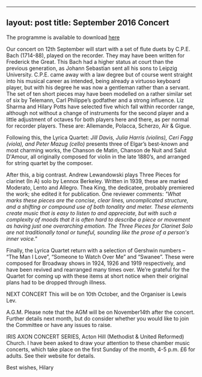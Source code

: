 ---
layout: post
title: September 2016 Concert
-----------------------------
The programme is available to download [here](/assets/programmes/Programme_16.09.pdf)


Our concert on 12th September will start with a set of flute duets by 
C.P.E. Bach (1714-88), played on the recorder. They may have been 
written for Frederick the Great. This Bach had  a higher status at 
court than the previous generation, as Johann Sebastian sent all his 
sons to Leipzig University. C.P.E. came away with a law degree but of 
course went straight into his musical career as intended, being already 
a virtuoso keyboard player, but with his degree he was now a gentleman 
rather than a servant. The set of ten short pieces may have been modelled 
on a rather similar set of six by Telemann, Carl Philippe’s godfather 
and a strong influence. Liz Sharma and Hilary Potts have selected five 
which fall within recorder range, although not without a change of 
instruments for the second player and a little adjustment of octaves for 
both players here and there, as per normal for recorder players. 
These are: Allemande, Polacca, Scherzo, Air & Gigue.
 
Following this, the Lyrica Quartet: _Jill Davis, Julia Harris (violins), 
Ceri Fagg (viola), and Peter Mazug (cello)_ presents three of Elgar’s 
 best-known and most charming works, the Chanson de Matin, Chanson de 
 Nuit and Salut D'Amour, all originally composed for violin in the late 
 1880’s, and arranged for string quartet by the composer.
 
After this, a big contrast. Andrew Lewandowski plays Three Pieces 
for clarinet (In A) solo by Lennox Berkeley. Written in 1939, these are 
marked Moderato, Lento and Allegro.  Thea King, the dedicatee, probably 
premiered the work; she edited it for publication. One reviewer comments: 
_"What marks these pieces are the concise, clear lines, uncomplicated 
structure, and a shifting or compound use of both tonality and meter. 
These elements create music that is easy to listen to and appreciate, 
but with such a complexity of moods that it is often hard to describe 
a piece or movement as having just one overarching emotion.
The Three Pieces for Clarinet Solo are not traditionally tonal or tuneful, 
sounding like the prose of a person's inner voice."_
 
Finally, the Lyrica Quartet return with a selection of Gershwin
numbers – “The Man I Love”, “Someone to Watch Over Me” and “Swanee”. 
These were composed for Broadway shows in 1924, 1926 and 1919 respectively,
and have been revived and rearranged many times over.
We’re grateful for the Quartet for coming up with these items at short 
notice when their original plans had to be dropped through illness.
 
 
NEXT CONCERT
This will be on 10th October, and the Organiser is Lewis Lev.
 
A.G.M. 
Please note that the AGM will be on November14th after the concert. 
Further details next month, but do consider whether you would like to 
join the Committee or have any issues to raise.
 
 
IRIS AXON CONCERT SERIES, Acton Hill (Methodist & United Reformed) Church.
I have been asked to draw your attention to these chamber music concerts, 
which take place on the first Sunday of the month, 4-5 p.m. £6 for adults. See their website for details.
 
Best wishes,
Hilary